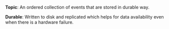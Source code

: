 **Topic**: An ordered collection of events that are stored in durable way.

**Durable**: Written to disk and replicated which helps for data availability even when there is a hardware failure.
